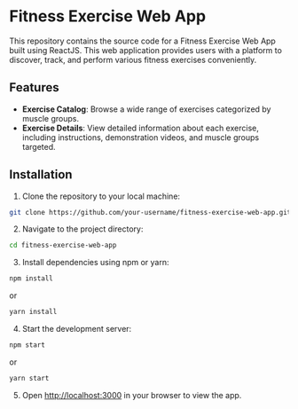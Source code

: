 # Fitness Exercise Web App

This repository contains the source code for a Fitness Exercise Web App built using ReactJS. This web application provides users with a platform to discover, track, and perform various fitness exercises conveniently.

## Features

- **Exercise Catalog**: Browse a wide range of exercises categorized by muscle groups.
- **Exercise Details**: View detailed information about each exercise, including instructions, demonstration videos, and muscle groups targeted.

## Installation

1. Clone the repository to your local machine:

```bash
git clone https://github.com/your-username/fitness-exercise-web-app.git
```

2. Navigate to the project directory:

```bash
cd fitness-exercise-web-app
```

3. Install dependencies using npm or yarn:

```bash
npm install
```
or
```bash
yarn install
```

4. Start the development server:

```bash
npm start
```
or
```bash
yarn start
```

5. Open [http://localhost:3000](http://localhost:3000) in your browser to view the app.

